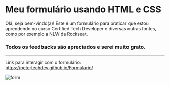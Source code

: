 <h1>Meu formulário usando HTML e CSS</h1>
Olá, seja bem-vindo(a)!
Este é um formulário para praticar que estou aprendendo no curso Certified Tech Developer e diversas outras fontes, como por exemplo a NLW da Rockseat.

### Todos os feedbacks são apreciados e serei muito grato. 



<hr>

Link para interagir com o formulário: https://petertechdev.github.io/Formulario/

![form](https://user-images.githubusercontent.com/78622386/124125497-0ae5c000-da50-11eb-9378-e79e4f6536a2.png)
